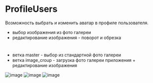 # ProfileUsers

Возможность выбрать и изменить аватар в профиле пользователя.

* выбор изображения из фото галереи
* редактирование изображения - поворот и обрезка

#
* ветка master - выбор из стандартной фото галереи
* ветка image_croup - загрузка фото галереи приложения + редактирование изображения

![image](https://user-images.githubusercontent.com/69672210/132941107-884d69e1-5509-4c74-9cb0-468f02b9770f.png)
![image](https://user-images.githubusercontent.com/69672210/132941115-9acdcccc-4e8d-420c-84fc-3ad167f57d45.png)
![image](https://user-images.githubusercontent.com/69672210/132941119-fc89022d-17d3-46ce-bdc2-d94f9c8f722f.png)

